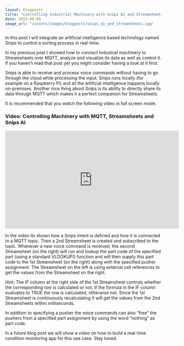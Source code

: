 ```yaml
---
layout: blogposts
title: "Controlling Industrial Machinery with Snips AI and Streamsheets"
date: 2019-09-09
image_url: "/assets/images/blogposts/snips_ai_and_streamsheets.jpg"
---
```


In this post I will integrate an artificial intelligence based technology named Snips to control a sorting process in real-time.

In my previous post I showed how to connect industrial machinery to Streamsheets over MQTT, analyze and visualize its data as well as control it. If you haven’t read that post yet you might consider having a look at it first.

Snips is able to receive and process voice commands without having to go through the cloud while processing the input. Snips runs locally (for example on a Raspberry Pi) and all the artificial intelligence happens locally on-premises. Another nice thing about Snips is its ability to directly share its data through MQTT which makes it a perfect companion for Streamsheets.

It is recommended that you watch the following video in full screen mode.

### Video: Controlling Machinery with MQTT, Streamsheets and Snips AI

<div class="iframe-container">
    <iframe width="560" height="315" src="https://www.youtube.com/embed/Po2UR_7nFD0" frameborder="0" allow="accelerometer; autoplay; encrypted-media; gyroscope; picture-in-picture" allowfullscreen></iframe>
</div>

In the video its shown how a Snips intent is defined and how it is connected to a MQTT topic. Then a 2nd Streamsheet is created und subscribed to the topic. Whenever a new voice command is received, the second Streamsheet (on the right) will run and lookup the part code of the specified part (using a standard VLOOKUP() function and will then supply this part code to the 1st Streamsheet (on the right) along with the specified pusher assignment. The Streamsheet on the left is using external cell references to get the values from the Streamsheet on the right.

Hint: The IF column at the right side of the 1st Streamsheet controls whether the corresponding row is calculated or not. If the formula in the IF column evaluates to TRUE the row is calculated, otherwise not. Since the 1st Streamsheet is continuously recalculating it will get the values from the 2nd Streamsheets within milliseconds.

In addition to specifying a pusher the voice commands can also “free” the pushers from a specified part assignment by using the word “nothing” as part code.

In a future blog post we will show a video on how to build a real-time condition monitoring app for this use case. Stay tuned. 